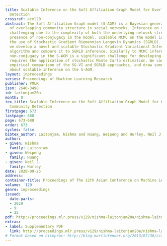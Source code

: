 ```yaml
---
title: Scalable Inference on the Soft Affiliation Graph Model for Overlapping Community
  Detection
crossref: acml20
abstract: The Soft Affiliation Graph model (S-AGM) is a Bayesian generative model
  of overlapping community structure in social networks. Inference on this model is
  challenging due to the complexity of both the underlying network structure and the
  presence of non-conjugacy in the model. Scalable MCMC on the model is possible through
  the use of Stochastic Gradient Riemannian Langevin Dynamics (SGRLD). In this paper,
  we develop a novel and scalable Stochastic Gradient Variational Inference (SG-VI)
  algorithm and compare it to SGRLD inference. Similarly to MCMC inference, handling
  non-conjugacy in the S-AGM is a significant challenge for developing an SG-VI and
  requires the application of stochastic Monte Carlo estimation. We carry out a thorough
  empirical comparison of the SG-VI and SGRLD approaches, and draw some general conclusions
  about scalable inference on the S-AGM.
layout: inproceedings
series: Proceedings of Machine Learning Research
publisher: PMLR
issn: 2640-3498
id: laitonjam20a
month: 0
tex_title: Scalable Inference on the Soft Affiliation Graph Model for Overlapping
  Community Detection
firstpage: 673
lastpage: 688
page: 673-688
order: 673
cycles: false
bibtex_author: Laitonjam, Nishma and Huang, Weipeng and Hurley, Neil J.
author:
- given: Nishma 
  family: Laitonjam
- given: Weipeng 
  family: Huang
- given: Neil J.
  family: Hurley
date: 2020-09-25
address: 
container-title: Proceedings of The 12th Asian Conference on Machine Learning
volume: '129'
genre: inproceedings
issued:
  date-parts:
  - 2020
  - 9
  - 25
pdf: http://proceedings.mlr.press/v129/nishma-laitonjam20a/nishma-laitonjam20a.pdf
extras:
- label: Supplementary PDF
  link: http://proceedings.mlr.press/v129/nishma-laitonjam20a/nishma-laitonjam20a-supp.pdf
# Format based on citeproc: http://blog.martinfenner.org/2013/07/30/citeproc-yaml-for-bibliographies/
---
```

